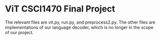 # ViT CSCI1470 Final Project

The relevant files are vit.py, run.py, and preprocess2.py. The other files are implementations of our language decoder, which is no longer in the scope of our project.
